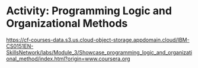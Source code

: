 # Activity: Programming Logic and Organizational Methods

https://cf-courses-data.s3.us.cloud-object-storage.appdomain.cloud/IBM-CS0151EN-SkillsNetwork/labs/Module_3/Showcase_programming_logic_and_organizational_method/index.html?origin=www.coursera.org